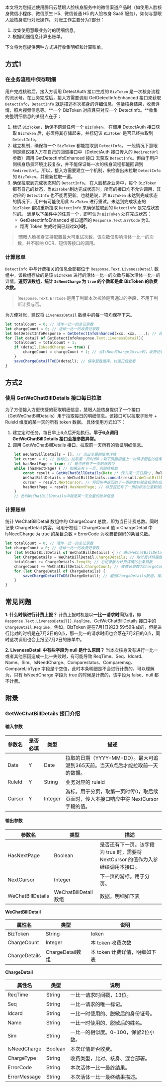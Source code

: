 ﻿本文将为您描述使用腾讯云慧眼人脸核身服务中的微信渠道产品时（如使用人脸核身微信小程序、微信原生 H5、微信普通 H5 的人脸核身 SaaS 服务），如何与慧眼人脸核身进行对账操作。
对账工作主要分为2部分：
1. 收集使用慧眼业务时的明细信息。
2. 根据明细信息计算出账单。

下文将为您提供两种方式进行收集明细和计算账单。

## 方式1

### 在业务流程中保存明细

用户完成核验后，接入方调用 DetectAuth 接口生成的 `BizToken` 是一次核身流程的流水号。在业务完成后，接入方需要调用 GetDetectInfoEnhanced 接口来获取 `DetectInfo`，`DetectInfo` 就是描述本次核身的详细信息，包括核身结果，收费详情，照片视频信息等。**一个 BizToken 对应且只对应一个 DetectInfo。**收集完整明细信息的关键点在于：

1. 标记 `BizToken`，确保不遗漏任何一个 `BizToken`。
在调用 DetectAuth 接口获取 `BizToken` 后，必须将其存储起来，并标记该 `BizToken` 是否已经拉取到 `DetectInfo`。
2. 建立机制，确保每一个 `BizToken` 都能拉取到 `DetectInfo`。
一般情况下慧眼侧是建议接入方在自己的回调接口中（DetectAuth 接口传入的 `RedirectUrl` 参数）调用 GetDetectInfoEnhanced 接口 去获取 `DetectInfo`。但由于用户侧核身场景环境比较复杂，并不能保证每一次的核身流程都能回调到 `RedirectUrl`。所以，接入方需要建立一个机制，来检查出未拉取 `DetectInfo` 的 `BizToken`，并重新拉取一遍。
3. 确保拉取到完成状态时的 `DetectInfo`。
在人脸核身业务中，每个 `BizToken` 都有自己的状态，当`BizToken`到达完成状态时，所有的接口均不允许调用，其对应的 `DetectInfo` 也不能再更新。也就是说，若 `BizToken` 未达到完成状态的情况下，用户有可能使用此 `BizToken` 进行重试。未达到完成状态的 `BizToken` 都须重新拉取 `DetectInfo` 来确保拉取到的 `DetectInfo` 是完成状态时的。
满足以下条件中的任意一个，即可认为 `BizToken` 处在完成状态：
    - GetDetectInfoEnhanced 接口返回的 `Response.Text.ErrCode` 为0。
    - 距离 Token 生成时间已超过**2小时**。

>!慧眼人脸核身支持配置最大可重试次数，该次数仅影响活体一比一的次数，并不影响 OCR、短信等接口的调用。

### 计算账单

`DetectInfo` 中与计费相关的信息全部都位于 `Response.Text.LivenessDetail` 数组中，该数组存放的是该 `BizToken` 进行的活体一比一的次数与每次活体一比一的详情。**遍历该数组，统计 `IsNeedCharge` 为 `true` 的个数即是此 BizToken 的收费次数。**
>!`Response.Text.ErrCode` 是用于判断本次核验是否通过的字段，不用于判断计费与否。

为方便对账，建议将 `LivenessDetail` 数组中的每一项均保存下来。

```javascript
let totalCount = 0; // 活体一比一的总记录数
let chargeCount = 0; // 活体一比一的收费记录数
let GetDetectInfoResponse = GetDetectInfoEnhanced(xxx, xxx, ...); // 调用GetDetectInfoEnhanced接口获取DetectInfo
for (let detail of GetDetectInfoResponse.Text.LivenessDetail){
    totalCount = totalCount + 1;
    if (detail.IsNeedCharge == true) {
        chargeCount = chargeCount + 1; // 当IsNeedCharge为true时，收费记录数加1
    }
    saveChargeDetailToDB(detail); // 保存至数据库，以便日后查看
}
```



## 方式2
### 使用 GetWeChatBillDetails 接口每日拉取

为了方便接入方更快捷的获取明细信息，慧眼人脸核身提供了一个接口（GetWeChatBillDetails）用于拉取每日的明细信息。该接口可以拉取子账号 + RuleId 维度的某一天的所有 token 数据。
具体使用方式如下：
1. 建立定时任务，每日早上6点后开始执行。**早于6点调用 GetWeChatBillDetails 接口会报参数异常。**
2. 调用 GetWeChatBillDetails 接口，拉取前一天所有的验证明细信息。
   
```javascript
    let WeChatBillDetails = []; // 当日全量的账单详情
    let cursor = 0; // 游标位，拉取第一页时传0；剩下页面根据上一次请求回包的结果传入。
    let hasNextPage = true; // 是否还有下一页的标志位
    while (hasNextPage) { // 如果还有下一页，则继续拉取
    	const result = GetWeChatBillDetails(Date /* 传入某一天日期*/, RuleId /* 传入RuleId*/, cursor); // 调用GetWeChatBillDetails接口，并获取返回。
    	WeChatBillDetails = WeChatBillDetails.concat(result.WeChatBillDetails); // 将拉取到的数据合并到全量的数组中
    	cursor = result.NextCursor; // 将回包中返回的下一页的游标赋值给游标位，准备下一次拉取
    	hasNextPage = result.HasNextPage; // 将是否还有下一页的标志位重新赋值，用于决定是否进行下一次拉取
    }
    // 此时WeChatBillDetails中就是某一天全量的账单信息
```

### 计算账单

统计 WeChatBillDetail 数组中的 ChargeCount 总数，即为当日计费总数。同时记录 ChargeDetail 内容，可用于校验：ChargeCount 值 = ChargeDetail 中 IsNeedCharge 为 true 的条目总数 = ErrorCode 为收费错误码的条目总数。
```javascript
let totalCount = 0; // 活体一比一的总记录数
let chargeCount = 0; // 活体一比一的收费记录数
for (let WeChatBillDetail of WeChatBillDetails) { // 遍历WeChatBillDetails数组
    let ChargeDetails = WeChatBillDetail.ChargeDetails; // 取计费详情属性
    totalCount += ChargeDetails.length; // 总记录数为计费详情的总条目数
    chargeCount += WeChatBillDetail.ChargeCount; // 收费记录数为ChargeCount的总和
    for (let ChargeDetail of ChargeDetails) {
        saveChargeDetailToDB(ChargeDetail); // 遍历ChargeDetails数组，保存至数据库，以便日后查看
    }
}
```

## 常见问题

**1. 什么时候进行计费上报？**
计费上报时机是以**一比一请求时间**为准，即 `Response.Text.LivenessDetail[].ReqTime`、GetWeChatBillDetails 接口中的`ChargeDetail.ReqTime`。例如，BizToken 是在7月1日的23:59:59生成的，但是进行比对的时机是在7月2日的0点，那一比一的请求时间也会落在7月2日的0点，同时这次调用也会上报至7月2日的账单中。

**2. LivenessDetail 中有些字段为 null 是什么原因？**
当本次核身没有进行一比一或者其他原因造成一比一失败时，有可能导致 ReqTime、Seq、Idcard、Name、Sim、IsNeedCharge、Comparestatus、Comparemsg、CompareLibType 字段是个空值，此时本条明细是不会进行计费的。可以理解为，只有 IsNeedCharge 字段为 true 的时候是计费的，该字段为 false、null 都不计费。

## 附录

### GetWeChatBillDetails 接口介绍

#### 输入参数

| 参数名 | 是否必填 | 类型    | 描述                                                         |
| :----- | -------- | ------- | ------------------------------------------------------------ |
| Date   | Y        | Date    | 拉取的日期（YYYY-MM-DD）。最大可追溯到365天前。当天6点后才能拉取前一天的数据。 |
| RuleId | Y        | String  | 业务对应的 ruleid                                             |
| Cursor | Y        | Integer | 游标。用于分页，取第一页时传0，取后续页面时，传入本接口响应中得 NextCursor 字段的值。 |

#### 输出参数

| 参数名            | 类型                  | 描述                                                         |
| ----------------- | --------------------- | ------------------------------------------------------------ |
| HasNextPage       | Boolean               | 是否还有下一页。该字段为 true 时，需要将 NextCursor 的值作为入参继续调用本接口。 |
| NextCursor        | Integer               | 下一页的游标。用于分页。                            |
| WeChatBillDetails | WeChatBillDetail 数组 | 数据，明细如下表                              |

**WeChatBillDetail**

| 属性名        | 类型             | 说明            |
| ------------- | ---------------- | --------------- |
| BizToken      | String           | token           |
| ChargeCount   | Integer          | 本 token 收费次数 |
| ChargeDetails | ChargeDetail数组 | 本 token 计费详情，明细如下表 |

**ChargeDetail**

| 属性名       | 类型    | 说明                                 |
| ------------ | ------- | ------------------------------------ |
| ReqTime      | String  | 一比一请求时间戳，13位。             |
| Seq          | String  | 一比一请求的唯一标记。               |
| Idcard       | String  | 一比一时使用的、脱敏后的身份证号。   |
| Name         | String  | 一比一时使用的、脱敏后的姓名。       |
| Sim          | String  | 一比一的相似度。0-100，保留2位小数。 |
| IsNeedCharge | Boolean | 本次详情是否收费。                   |
| ChargeType   | String  | 收费类型，比对、核身、混合部署。     |
| ErrorCode    | String  | 本次活体一比一最终结果。             |
| ErrorMessage | String  | 本次活体一比一最终结果描述。         |
